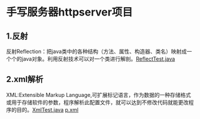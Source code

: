 # 手写服务器httpserver项目
## 1.反射
反射Reflection：把java类中的各种结构（方法、属性、构造器、类名）映射成一个个的java对象。利用反射技术可以对一个类进行解剖。[ReflectTest.java](Code5/ReflectTest.java)

## 2.xml解析
XML:Extensible Markup Language,可扩展标记语言，作为数据的一种存储格式或用于存储软件的参数，程序解析此配置文件，就可以达到不修改代码就能更改程序的目的。[XmlTest.java](Code5/XmlTest.java)  [p.xml](Code5/p.xml)
